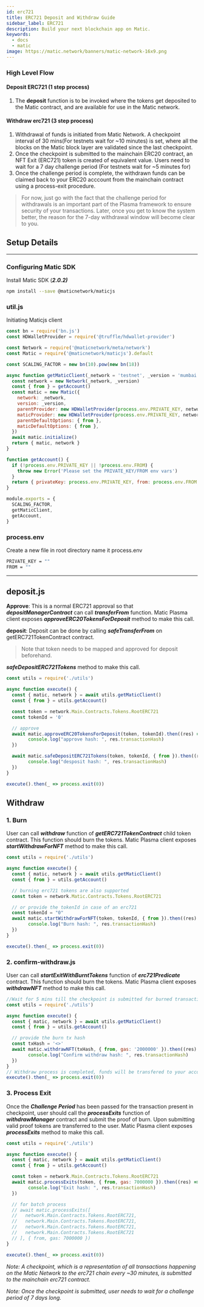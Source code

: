 ```yaml
---
id: erc721
title: ERC721 Deposit and Withdraw Guide
sidebar_label: ERC721
description: Build your next blockchain app on Matic.
keywords:
  - docs
  - matic
image: https://matic.network/banners/matic-network-16x9.png
---
```


### High Level Flow

#### **Deposit ERC721 (1 step process)** 

1. The **deposit** function is to be invoked where the tokens get deposited to the Matic contract, and are available for use in the Matic network.
 
#### **Withdraw erc721 (3 step process)**

1. Withdrawal of funds is initiated from Matic Network. A checkpoint interval of 30 mins(For testnets wait for ~10 minutes) is set, where all the blocks on the Matic block layer are validated since the last checkpoint.
2. Once the checkpoint is submitted to the mainchain ERC20 contract, an NFT Exit (ERC721) token is created of equivalent value. Users need to wait for a 7 day challenge period (For testnets wait for ~5 minutes for)
3. Once the challenge period is complete, the withdrawn funds can be claimed back to your ERC20 acccount from the mainchain contract using a process-exit procedure.

> For now, just go with the fact that the challenge period for withdrawals is an important part of the Plasma framework to ensure security of your transactions. Later, once you get to know the system better, the reason for the 7-day withdrawal window will become clear to you.


## Setup Details

---

### Configuring Matic SDK

Install Matic SDK (**_2.0.2)_**

```bash
npm install --save @maticnetwork/maticjs
```

### util.js
Initiating Maticjs client

```js
const bn = require('bn.js')
const HDWalletProvider = require('@truffle/hdwallet-provider')

const Network = require('@maticnetwork/meta/network')
const Matic = require('@maticnetwork/maticjs').default

const SCALING_FACTOR = new bn(10).pow(new bn(18))

async function getMaticClient(_network = 'testnet', _version = 'mumbai') {
  const network = new Network(_network, _version)
  const { from } = getAccount()
  const matic = new Matic({
    network: _network,
    version: _version,
    parentProvider: new HDWalletProvider(process.env.PRIVATE_KEY, network.Main.RPC),
    maticProvider: new HDWalletProvider(process.env.PRIVATE_KEY, network.Matic.RPC),
    parentDefaultOptions: { from },
    maticDefaultOptions: { from },
  })
  await matic.initialize()
  return { matic, network }
}

function getAccount() {
  if (!process.env.PRIVATE_KEY || !process.env.FROM) {
    throw new Error('Please set the PRIVATE_KEY/FROM env vars')
  }
  return { privateKey: process.env.PRIVATE_KEY, from: process.env.FROM }
}

module.exports = {
  SCALING_FACTOR,
  getMaticClient,
  getAccount,
}
```

### process.env
Create a new file in root directory name it process.env
```bash
PRIVATE_KEY = ""
FROM = ""
```
---

## deposit.js
**Approve**: This is a normal ERC721 approval so that **_depositManagerContract_** can call **_transferFrom_** function. Matic Plasma client exposes **_approveERC20TokensForDeposit_** method to make this call.

**deposit**: Deposit can be done by calling **_safeTransferFrom_** on getERC721TokenContract contract. 
> Note that token needs to be mapped and approved for deposit beforehand. 

**_safeDepositERC721Tokens_** method to make this call.

```js
const utils = require('./utils')

async function execute() {
  const { matic, network } = await utils.getMaticClient()
  const { from } = utils.getAccount()

  const token = network.Main.Contracts.Tokens.RootERC721
  const tokenId = '0'

  // approve
  await matic.approveERC20TokensForDeposit(token, tokenId).then((res) => {
        console.log("approve hash: ", res.transactionHash)
  })

  await matic.safeDepositERC721Tokens(token, tokenId, { from }).then((res) => {
        console.log("desposit hash: ", res.transactionHash)
  })
}

execute().then(_ => process.exit(0))
```

## Withdraw

### 1. Burn
User can call **_withdraw_** function of **_getERC721TokenContract_** child token contract. This function should burn the tokens. Matic Plasma client exposes **_startWithdrawForNFT_** method to make this call.

```js
const utils = require('./utils')

async function execute() {
  const { matic, network } = await utils.getMaticClient()
  const { from } = utils.getAccount()

  // burning erc721 tokens are also supported
  const token = network.Matic.Contracts.Tokens.RootERC721

  // or provide the tokenId in case of an erc721
  const tokenId = "0"
  await matic.startWithdrawForNFT(token, tokenId, { from }).then((res) => {
        console.log("Burn hash: ", res.transactionHash)
  })
}

execute().then(_ => process.exit(0))
```

### 2. confirm-withdraw.js
User can call **_startExitWithBurntTokens_** function of **_erc721Predicate_** contract. This function should burn the tokens. Matic Plasma client exposes **_withdrawNFT_** method to make this call.

```js
//Wait for 5 mins till the checkpoint is submitted for burned transaction, then run the confirm withdraw
const utils = require('./utils')

async function execute() {
  const { matic, network } = await utils.getMaticClient()
  const { from } = utils.getAccount()

  // provide the burn tx hash
  const txHash = '<>'
  await matic.withdrawNFT(txHash, { from, gas: '2000000' }).then((res) => {
        console.log("Confirm withdraw hash: ", res.transactionHash)
  })
}
// Withdraw process is completed, funds will be transfered to your account after challege period is over.
execute().then(_ => process.exit(0))
```


### 3. Process Exit
Once the **_Challenge Period_** has been passed for the transaction present in checkpoint, user should call the **_processExits_** function of **_withdrawManager_** contract and submit the proof of burn. Upon submitting valid proof tokens are transferred to the user. Matic Plasma client exposes **_processExits_** method to make this call.

```js
const utils = require('./utils')

async function execute() {
  const { matic, network } = await utils.getMaticClient()
  const { from } = utils.getAccount()

  const token = network.Main.Contracts.Tokens.RootERC721
  await matic.processExits(token, { from, gas: 7000000 }).then((res) => {
        console.log("Exit hash: ", res.transactionHash)
  })

  // for batch process
  // await matic.processExits([
  //   network.Main.Contracts.Tokens.RootERC721,
  //   network.Main.Contracts.Tokens.RootERC721,
  //   network.Main.Contracts.Tokens.RootERC721,
  //   network.Main.Contracts.Tokens.RootERC721
  // ], { from, gas: 7000000 })
}

execute().then(_ => process.exit(0))
```

_Note: A checkpoint, which is a representation of all transactions happening on the Matic Network to the erc721 chain every ~30 minutes, is submitted to the mainchain erc721 contract._

_Note: Once the checkpoint is submitted, user needs to wait for a challenge period of 7 days long._